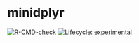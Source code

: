 # minidplyr

[![R-CMD-check](https://github.com/SamuelMwendwa10/minidplyr/actions/workflows/R-CMD-check.yaml/badge.svg)](https://github.com/SamuelMwendwa10/minidplyr/actions)
[![Lifecycle: experimental](https://img.shields.io/badge/lifecycle-experimental-orange.svg)](https://lifecycle.r-lib.org/articles/stages.html)


